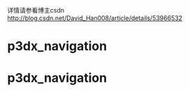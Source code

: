 详情请参看博主csdn
http://blog.csdn.net/David_Han008/article/details/53966532
# p3dx_navigation
# p3dx_navigation
